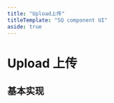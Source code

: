 ```yaml
---
title: "Upload上传"
titleTemplate: "SQ component UI"
aside: true
---
```


# Upload 上传

## 基本实现

<preview path="../../demo/upload.vue" title="upload 上传组件"></preview>
